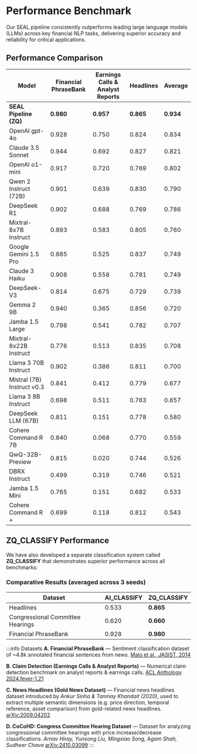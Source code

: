 # Performance Benchmark

Our SEAL pipeline consistently outperforms leading large language models (LLMs) across key financial NLP tasks, delivering superior accuracy and reliability for critical applications.

## Performance Comparison

| Model                   | Financial PhraseBank | Earnings Calls & Analyst Reports | Headlines | Average |
|--------------------------|----------------------|----------------------------------|------------|---------|
| **SEAL Pipeline (ZQ)**   | **0.980**            | **0.957**                        | **0.865**  | **0.934** |
| OpenAI gpt-4o            | 0.928                | 0.750                            | 0.824      | 0.834   |
| Claude 3.5 Sonnet        | 0.944                | 0.692                            | 0.827      | 0.821   |
| OpenAI o1-mini           | 0.917                | 0.720                            | 0.769      | 0.802   |
| Qwen 2 Instruct (72B)    | 0.901                | 0.639                            | 0.830      | 0.790   |
| DeepSeek R1              | 0.902                | 0.688                            | 0.769      | 0.786   |
| Mixtral-8x7B Instruct    | 0.893                | 0.583                            | 0.805      | 0.760   |
| Google Gemini 1.5 Pro    | 0.885                | 0.525                            | 0.837      | 0.749   |
| Claude 3 Haiku           | 0.908                | 0.558                            | 0.781      | 0.749   |
| DeepSeek-V3              | 0.814                | 0.675                            | 0.729      | 0.739   |
| Gemma 2 9B               | 0.940                | 0.365                            | 0.856      | 0.720   |
| Jamba 1.5 Large          | 0.798                | 0.541                            | 0.782      | 0.707   |
| Mixtral-8x22B Instruct   | 0.776                | 0.513                            | 0.835      | 0.708   |
| Llama 3 70B Instruct     | 0.902                | 0.386                            | 0.811      | 0.700   |
| Mistral (7B) Instruct v0.3 | 0.841              | 0.412                            | 0.779      | 0.677   |
| Llama 3 8B Instruct      | 0.698                | 0.511                            | 0.763      | 0.657   |
| DeepSeek LLM (67B)       | 0.811                | 0.151                            | 0.778      | 0.580   |
| Cohere Command R 7B      | 0.840                | 0.068                            | 0.770      | 0.559   |
| QwQ-32B-Preview          | 0.815                | 0.020                            | 0.744      | 0.526   |
| DBRX Instruct            | 0.499                | 0.319                            | 0.746      | 0.521   |
| Jamba 1.5 Mini           | 0.765                | 0.151                            | 0.682      | 0.533   |
| Cohere Command R +       | 0.699                | 0.118                            | 0.812      | 0.543   |

## ZQ_CLASSIFY Performance

We have also developed a separate classification system called **ZQ_CLASSIFY** that demonstrates superior performance across all benchmarks:

### Comparative Results (averaged across 3 seeds)

| Dataset | AI_CLASSIFY | ZQ_CLASSIFY |
|---------|-------------|-------------|
| Headlines | 0.533 | **0.865** |
| Congressional Committee Hearings | 0.620 | **0.660** |
| Financial PhraseBank | 0.928 | **0.980** |

:::info Datasets
**A. Financial PhraseBank** — Sentiment classification dataset of ~4.8k annotated financial sentences from news. [Malo et al., JASIST, 2014](https://asistdl.onlinelibrary.wiley.com/doi/abs/10.1002/asi.23062)  

**B. Claim Detection (Earnings Calls & Analyst Reports)** — Numerical claim detection benchmark on analyst reports & earnings calls. [ACL Anthology 2024.fever-1.21](https://aclanthology.org/2024.fever-1.21/)  

**C. News Headlines (Gold News Dataset)** — Financial news headlines dataset introduced by *Ankur Sinha & Tanmay Khandait (2020)*, used to extract multiple semantic dimensions (e.g. price direction, temporal reference, asset comparison) from gold-related news headlines. [arXiv:2009.04202](https://arxiv.org/abs/2009.04202) 

**D. CoCoHD: Congress Committee Hearing Dataset** — Dataset for analyzing congressional committee hearings with price increase/decrease classifications. *Arnav Hiray, Yunsong Liu, Mingxiao Song, Agam Shah, Sudheer Chava* [arXiv:2410.03099](https://arxiv.org/pdf/2410.03099)
:::

